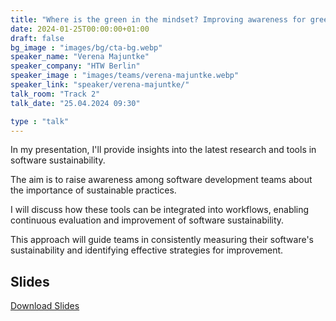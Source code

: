 ```yaml
---
title: "Where is the green in the mindset? Improving awareness for green coding  in the software development process 🇬🇧"
date: 2024-01-25T00:00:00+01:00
draft: false
bg_image : "images/bg/cta-bg.webp"
speaker_name: "Verena Majuntke"
speaker_company: "HTW Berlin"
speaker_image : "images/teams/verena-majuntke.webp"
speaker_link: "speaker/verena-majuntke/"
talk_room: "Track 2"
talk_date: "25.04.2024 09:30"

type : "talk"
---
```


In my presentation, I'll provide insights into the latest research and tools in software sustainability. 

The aim is to raise awareness among software development teams about the importance of sustainable practices. 

I will discuss how these tools can be integrated into workflows, enabling continuous evaluation and improvement of software sustainability. 

This approach will guide teams in consistently measuring their software's sustainability and identifying effective strategies for improvement.

## Slides

[<i class='tf-ion-android-download'></i> Download Slides](/files/slides/Majuntke-Verena_EcoCompute.pdf)